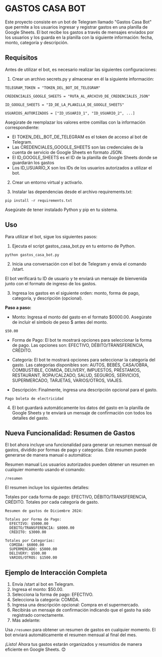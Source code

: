 # GASTOS CASA BOT

Este proyecto consiste en un bot de Telegram llamado "Gastos Casa Bot" que permite a los usuarios ingresar y registrar gastos en una planilla de Google Sheets. El bot recibe los gastos a través de mensajes enviados por los usuarios y los guarda en la planilla con la siguiente información: fecha, monto, categoría y descripción.

## Requisitos

Antes de utilizar el bot, es necesario realizar las siguientes configuraciones:

1. Crear un archivo secrets.py y almacenar en él la siguiente información:

`TELEGRAM_TOKEN = "TOKEN_DEL_BOT_DE_TELEGRAM"`

`CREDENCIALES_GOOGLE_SHEETS = "RUTA_AL_ARCHIVO_DE_CREDENCIALES_JSON"`

`ID_GOOGLE_SHEETS = "ID_DE_LA_PLANILLA_DE_GOOGLE_SHEETS"`

`USUARIOS_AUTORIZADOS = ["ID_USUARIO_1", "ID_USUARIO_2", ...]`

Asegúrate de reemplazar los valores entre comillas con la información correspondiente:
- El TOKEN_DEL_BOT_DE_TELEGRAM es el token de acceso al bot de Telegram. 
- Las CREDENCIALES_GOOGLE_SHEETS son las credenciales de la cuenta de servicio de Google Sheets en formato JSON.
- El ID_GOOGLE_SHEETS es el ID de la planilla de Google Sheets donde se guardarán los gastos
- Los ID_USUARIO_X son los IDs de los usuarios autorizados a utilizar el bot.

2. Crear un entorno virtual y activarlo.

3. Instalar las dependencias desde el archivo requirements.txt:

`pip install -r requirements.txt`

Asegúrate de tener instalado Python y pip en tu sistema.

## Uso

Para utilizar el bot, sigue los siguientes pasos:


1. Ejecuta el script gastos_casa_bot.py en tu entorno de Python.


`python gastos_casa_bot.py`


2. Inicia una conversación con el bot de Telegram y envía el comando /start.


El bot verificará tu ID de usuario y te enviará un mensaje de bienvenida junto con el formato de ingreso de los gastos.


3. Ingresa los gastos en el siguiente orden: monto, forma de pago, categoría, y descripción (opcional).

**Paso a paso:**

- Monto: Ingresa el monto del gasto en el formato $0000.00. Asegúrate de incluir el símbolo de peso $ antes del monto.

`$50.00`

- Forma de Pago: El bot te mostrará opciones para seleccionar la forma de pago. Las opciones son: EFECTIVO, DÉBITO/TRANSFERENCIA, CRÉDITO.

- Categoría: El bot te mostrará opciones para seleccionar la categoría del gasto. Las categorías disponibles son: AUTOS, BEBÉS, CASA/OBRA, COMBUSTIBLE, COMIDA, DELIVERY, IMPUESTOS, PRÉSTAMOS, RESTAURANT, ROPA/CALZADO, SALUD, SEGUROS, SERVICIOS, SUPERMERCADO, TARJETAS, VARIOS/OTROS, VIAJES.


- Descripción: Finalmente, ingresa una descripción opcional para el gasto.

`Pago boleta de electricidad`

4. El bot guardará automáticamente los datos del gasto en la planilla de Google Sheets y te enviará un mensaje de confirmación con todos los detalles del gasto.


## Nueva Funcionalidad: Resumen de Gastos

El bot ahora incluye una funcionalidad para generar un resumen mensual de gastos, dividido por formas de pago y categorías. Este resumen puede generarse de manera manual o automática:

Resumen manual
Los usuarios autorizados pueden obtener un resumen en cualquier momento usando el comando:

`/resumen`

El resumen incluye los siguientes detalles:

Totales por cada forma de pago: EFECTIVO, DÉBITO/TRANSFERENCIA, CRÉDITO.
Totales por cada categoría de gasto.

```
Resumen de gastos de Diciembre 2024:

Totales por Forma de Pago:
  EFECTIVO: $5000.00
  DÉBITO/TRANSFERENCIA: $8000.00
  CRÉDITO: $3000.00

Totales por Categorías:
  COMIDA: $6000.00
  SUPERMERCADO: $5000.00
  DELIVERY: $500.00
  VARIOS/OTROS: $1500.00
```

## Ejemplo de Interacción Completa

1. Envía /start al bot en Telegram.
2. Ingresa el monto: $50.00.
3. Selecciona la forma de pago: EFECTIVO.
4. Selecciona la categoría: COMIDA.
5. Ingresa una descripción opcional: Compra en el supermercado.
6. Recibirás un mensaje de confirmación indicando que el gasto ha sido registrado correctamente.
7. Más adelante:

Usa `/resumen` para obtener un resumen de gastos en cualquier momento.
El bot enviará automáticamente el resumen mensual al final del mes.

¡Listo! Ahora tus gastos estarán organizados y resumidos de manera eficiente en Google Sheets. 😊
 
